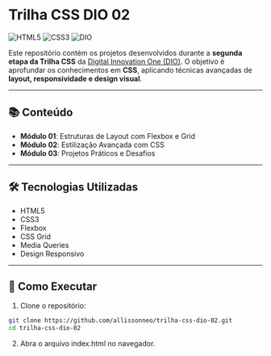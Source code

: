 # Trilha CSS DIO 02

![HTML5](https://img.shields.io/badge/HTML5-E34F26?style=for-the-badge&logo=html5&logoColor=white)
![CSS3](https://img.shields.io/badge/CSS3-1572B6?style=for-the-badge&logo=css3&logoColor=white)
![DIO](https://img.shields.io/badge/DIO-Digital%20Innovation%20One-FF5733?style=for-the-badge)

Este repositório contém os projetos desenvolvidos durante a **segunda etapa da Trilha CSS** da [Digital Innovation One (DIO)](https://www.dio.me). O objetivo é aprofundar os conhecimentos em **CSS**, aplicando técnicas avançadas de **layout, responsividade e design visual**.

---

## 📚 Conteúdo

- **Módulo 01**: Estruturas de Layout com Flexbox e Grid  
- **Módulo 02**: Estilização Avançada com CSS  
- **Módulo 03**: Projetos Práticos e Desafios  

---

## 🛠 Tecnologias Utilizadas

- HTML5  
- CSS3  
- Flexbox  
- CSS Grid  
- Media Queries  
- Design Responsivo  

---

## 🚀 Como Executar

1. Clone o repositório:

```bash
git clone https://github.com/allissonneo/trilha-css-dio-02.git
cd trilha-css-dio-02
```
2. Abra o arquivo index.html no navegador.
